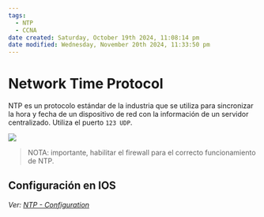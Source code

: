 ```yaml
---
tags:
  - NTP
  - CCNA
date created: Saturday, October 19th 2024, 11:08:14 pm
date modified: Wednesday, November 20th 2024, 11:33:50 pm
---
```


# Network Time Protocol
NTP es un protocolo estándar de la industria que se utiliza para sincronizar la hora y fecha de un dispositivo de red con la información de un servidor centralizado. Utiliza el puerto `123 UDP`.  

![](1%207-Pj7Ejme8p6aMqylSDbqA.jpg)

> NOTA: importante, habilitar el firewall para el correcto funcionamiento de NTP.

## Configuración en IOS
_Ver: [NTP - Configuration](NTP%20-%20Configuration.md)_

